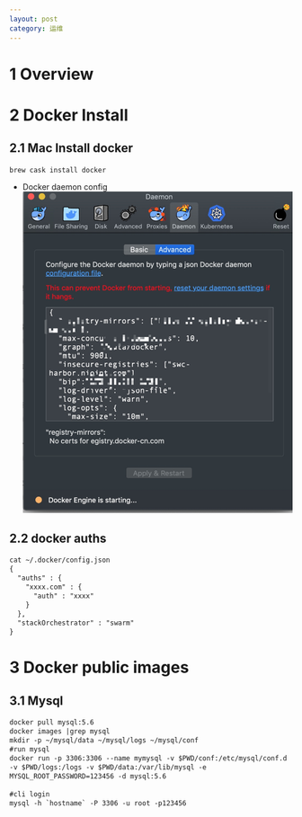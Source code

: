 ```yaml
---
layout: post
category: 运维
---
```


# 1 Overview
# 2 Docker Install
## 2.1 Mac Install docker

```
brew cask install docker
```
- Docker daemon config
![-w497](/assets/img//15657659319029.jpg)

## 2.2 docker auths

```
cat ~/.docker/config.json
{
  "auths" : {
    "xxxx.com" : {
      "auth" : "xxxx"
    }
  },
  "stackOrchestrator" : "swarm"
}
```
# 3 Docker public images
## 3.1 Mysql
```
docker pull mysql:5.6
docker images |grep mysql
mkdir -p ~/mysql/data ~/mysql/logs ~/mysql/conf
#run mysql
docker run -p 3306:3306 --name mymysql -v $PWD/conf:/etc/mysql/conf.d -v $PWD/logs:/logs -v $PWD/data:/var/lib/mysql -e MYSQL_ROOT_PASSWORD=123456 -d mysql:5.6

#cli login
mysql -h `hostname` -P 3306 -u root -p123456
```